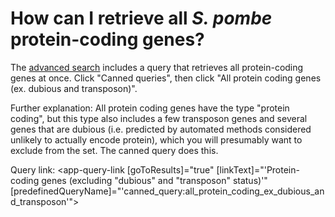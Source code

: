 # How can I retrieve all *S. pombe* protein-coding genes?
<!-- pombase_categories: Finding data,Genome statistics and lists -->

The [advanced search](/query) includes a query that retrieves all
protein-coding genes at once. Click "Canned queries", then click "All
protein coding genes (ex. dubious and transposon)".

Further explanation: All protein coding genes have the type "protein
coding", but this type also includes a few transposon genes and
several genes that are dubious (i.e.  predicted by automated methods
considered unlikely to actually encode protein), which you will
presumably want to exclude from the set. The canned query does this.

Query link: <app-query-link [goToResults]="true" [linkText]="'Protein-coding genes (excluding &quot;dubious&quot; and &quot;transposon&quot; status)'" [predefinedQueryName]="'canned_query:all_protein_coding_ex_dubious_and_transposon'"></app-query-link>
